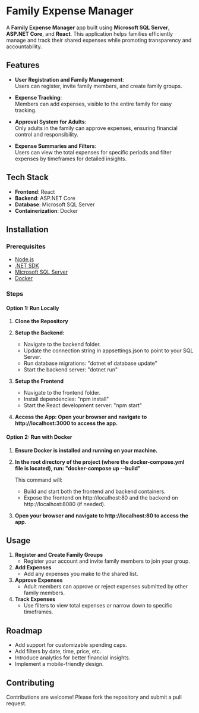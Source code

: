 # Family Expense Manager

A **Family Expense Manager** app built using **Microsoft SQL Server**, **ASP.NET Core**, and **React**. This application helps families efficiently manage and track their shared expenses while promoting transparency and accountability.

## Features

- **User Registration and Family Management**:  
  Users can register, invite family members, and create family groups.

- **Expense Tracking**:  
  Members can add expenses, visible to the entire family for easy tracking.

- **Approval System for Adults**:  
  Only adults in the family can approve expenses, ensuring financial control and responsibility.

- **Expense Summaries and Filters**:  
  Users can view the total expenses for specific periods and filter expenses by timeframes for detailed insights.

## Tech Stack

- **Frontend**: React  
- **Backend**: ASP.NET Core  
- **Database**: Microsoft SQL Server
- **Containerization**: Docker

## Installation

### Prerequisites
- [Node.js](https://nodejs.org/)  
- [.NET SDK](https://dotnet.microsoft.com/download)  
- [Microsoft SQL Server](https://www.microsoft.com/en-us/sql-server)
- [Docker](https://www.docker.com/) 

### Steps

#### Option 1: Run Locally

1. **Clone the Repository**
2. **Setup the Backend:**
   
   - Navigate to the backend folder.
   - Update the connection string in appsettings.json to point to your SQL Server.
   - Run database migrations: "dotnet ef database update"
   - Start the backend server: "dotnet run"
3. **Setup the Frontend**
   - Navigate to the frontend folder.
   - Install dependencies: "npm install"
   - Start the React development server: "npm start"
4. **Access the App: Open your browser and navigate to http://localhost:3000 to access the app.**

#### Option 2: Run with Docker

1. **Ensure Docker is installed and running on your machine.**
2. **In the root directory of the project (where the docker-compose.yml file is located), run: "docker-compose up --build"**

   This command will:
   - Build and start both the frontend and backend containers.
   - Expose the frontend on http://localhost:80 and the backend on http://localhost:8080 (if needed).
4. **Open your browser and navigate to http://localhost:80 to access the app.**

## Usage

1. **Register and Create Family Groups**
   - Register your account and invite family members to join your group.
2. **Add Expenses**
   - Add any expenses you make to the shared list.
3. **Approve Expenses**
   - Adult members can approve or reject expenses submitted by other family members.
4. **Track Expenses**
   - Use filters to view total expenses or narrow down to specific timeframes.

## Roadmap

- Add support for customizable spending caps.
- Add filters by date, time, price, etc.
- Introduce analytics for better financial insights.
- Implement a mobile-friendly design.

## Contributing

Contributions are welcome! Please fork the repository and submit a pull request.

